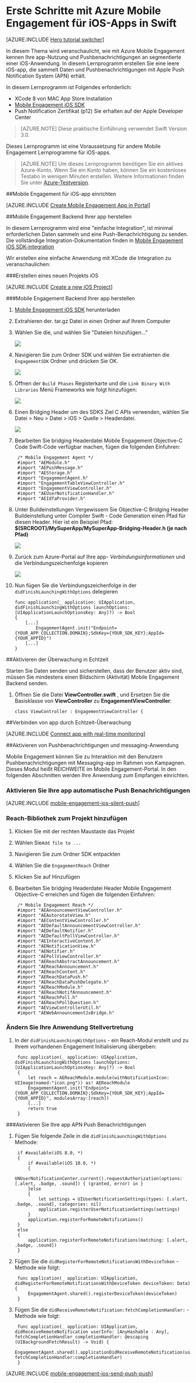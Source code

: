 <properties
    pageTitle="Erste Schritte mit Azure Mobile Engagement für iOS in Swift | Microsoft Azure"
    description="Informationen Sie zum Azure Mobile Engagement für iOS-Apps mit Analysen und Pushbenachrichtigungen verwenden."
    services="mobile-engagement"
    documentationCenter="mobile"
    authors="piyushjo"
    manager="erikre"
    editor="" />

<tags
    ms.service="mobile-engagement"
    ms.workload="mobile"
    ms.tgt_pltfrm="mobile-ios"
    ms.devlang="swift"
    ms.topic="hero-article"
    ms.date="09/20/2016"
    ms.author="piyushjo" />

# <a name="get-started-with-azure-mobile-engagement-for-ios-apps-in-swift"></a>Erste Schritte mit Azure Mobile Engagement für iOS-Apps in Swift

[AZURE.INCLUDE [Hero tutorial switcher](../../includes/mobile-engagement-hero-tutorial-switcher.md)]

In diesem Thema wird veranschaulicht, wie mit Azure Mobile Engagement kennen Ihre app-Nutzung und Pushbenachrichtigungen an segmentierte einer iOS-Anwendung.
In diesem Lernprogramm erstellen Sie eine leere iOS-app, die sammelt Daten und Pushbenachrichtigungen mit Apple Push Notification System (APN) erhält.

In diesem Lernprogramm ist Folgendes erforderlich:

+ XCode 8 von MAC App Store Installation
+ [Mobile Engagement iOS SDK]
+ Push Notification Zertifikat (p12) Sie erhalten auf der Apple Developer Center

> [AZURE.NOTE] Diese praktische Einführung verwendet Swift Version 3.0. 

Dieses Lernprogramm ist eine Voraussetzung für andere Mobile Engagement Lernprogramme für iOS-apps.

> [AZURE.NOTE] Um dieses Lernprogramm benötigen Sie ein aktives Azure-Konto. Wenn Sie ein Konto haben, können Sie ein kostenloses Testabo in wenigen Minuten erstellen. Weitere Informationen finden Sie unter [Azure-Testversion](https://azure.microsoft.com/pricing/free-trial/?WT.mc_id=A0E0E5C02&amp;returnurl=http%3A%2F%2Fazure.microsoft.com%2Fen-us%2Fdocumentation%2Farticles%2Fmobile-engagement-ios-swift-get-started).

##<a id="setup-azme"></a>Mobile Engagement für iOS-app einrichten

[AZURE.INCLUDE [Create Mobile Engagement App in Portal](../../includes/mobile-engagement-create-app-in-portal-new.md)]

##<a id="connecting-app"></a>Mobile Engagement Backend Ihrer app herstellen

In diesem Lernprogramm wird eine "einfache Integration", ist minimal erforderlichen Daten sammeln und eine Push-Benachrichtigung zu senden. Die vollständige Integration-Dokumentation finden in [Mobile Engagement iOS SDK-integration](mobile-engagement-ios-sdk-overview.md)

Wir erstellen eine einfache Anwendung mit XCode die Integration zu veranschaulichen:

###<a name="create-a-new-ios-project"></a>Erstellen eines neuen Projekts iOS

[AZURE.INCLUDE [Create a new iOS Project](../../includes/mobile-engagement-create-new-ios-app.md)]

###<a name="connect-your-app-to-mobile-engagement-backend"></a>Mobile Engagement Backend Ihrer app herstellen

1. [Mobile Engagement iOS SDK] herunterladen
2. Extrahieren der. tar.gz Datei in einen Ordner auf Ihrem Computer
3. Wählen Sie die, und wählen Sie "Dateien hinzufügen..."

    ![][1]

4. Navigieren Sie zum Ordner SDK und wählen Sie extrahierten die `EngagementSDK` Ordner und drücken Sie OK.

    ![][2]

5. Öffnen der `Build Phases` Registerkarte und die `Link Binary With Libraries` Menü Frameworks wie folgt hinzufügen:

    ![][3]

8. Einen Bridging Header um des SDKS Ziel C APIs verwenden, wählen Sie Datei > Neu > Datei > iOS > Quelle > Headerdatei.

    ![][4]

9. Bearbeiten Sie bridging Headerdatei Mobile Engagement Objective-C Code Swift-Code verfügbar machen, fügen die folgenden Einfuhren:

        /* Mobile Engagement Agent */
        #import "AEModule.h"
        #import "AEPushMessage.h"
        #import "AEStorage.h"
        #import "EngagementAgent.h"
        #import "EngagementTableViewController.h"
        #import "EngagementViewController.h"
        #import "AEUserNotificationHandler.h"
        #import "AEIdfaProvider.h"

10. Unter Buildeinstellungen Vergewissern Sie Objective-C Bridging Header Buildeinstellung unter Compiler Swift - Code Generation einen Pfad für diesen Header. Hier ist ein Beispiel Pfad: **$(SRCROOT)/MySuperApp/MySuperApp-Bridging-Header.h (je nach Pfad)**

    ![][6]

11. Zurück zum Azure-Portal auf Ihre app- *Verbindungsinformationen* und die Verbindungszeichenfolge kopieren

    ![][5]

12. Nun fügen Sie die Verbindungszeichenfolge in der `didFinishLaunchingWithOptions` delegieren

        func application(_ application: UIApplication, didFinishLaunchingWithOptions launchOptions: [UIApplicationLaunchOptionsKey: Any]?) -> Bool
        {
            [...]
                EngagementAgent.init("Endpoint={YOUR_APP_COLLECTION.DOMAIN};SdkKey={YOUR_SDK_KEY};AppId={YOUR_APPID}")
            [...]
        }

##<a id="monitor"></a>Aktivieren der Überwachung in Echtzeit

Starten Sie Daten senden und sicherstellen, dass der Benutzer aktiv sind, müssen Sie mindestens einen Bildschirm (Aktivität) Mobile Engagement Backend senden.

1. Öffnen Sie die Datei **ViewController.swift** , und Ersetzen Sie die Basisklasse von **ViewController** zu **EngagementViewController**:

    `class ViewController : EngagementViewController {`

##<a id="monitor"></a>Verbinden von app durch Echtzeit-Überwachung

[AZURE.INCLUDE [Connect app with real-time monitoring](../../includes/mobile-engagement-connect-app-with-monitor.md)]

##<a id="integrate-push"></a>Aktivieren von Pushbenachrichtigungen und messaging-Anwendung

Mobile Engagement können Sie zu Interaktion mit den Benutzern Pushbenachrichtigungen mit Messaging-app im Rahmen von Kampagnen. Dieses Modul heißt REICHWEITE im Mobile Engagement-Portal.
In den folgenden Abschnitten werden Ihre Anwendung zum Empfangen einrichten.

### <a name="enable-your-app-to-receive-silent-push-notifications"></a>Aktivieren Sie Ihre app automatische Push Benachrichtigungen

[AZURE.INCLUDE [mobile-engagement-ios-silent-push](../../includes/mobile-engagement-ios-silent-push.md)]

### <a name="add-the-reach-library-to-your-project"></a>Reach-Bibliothek zum Projekt hinzufügen

1. Klicken Sie mit der rechten Maustaste das Projekt
2. Wählen Sie`Add file to ...`
3. Navigieren Sie zum Ordner SDK entpackten
4. Wählen Sie die `EngagementReach` Ordner
5. Klicken Sie auf Hinzufügen
6. Bearbeiten Sie bridging Headerdatei Header Mobile Engagement Objective-C erreichen und fügen die folgenden Einfuhren:

        /* Mobile Engagement Reach */
        #import "AEAnnouncementViewController.h"
        #import "AEAutorotateView.h"
        #import "AEContentViewController.h"
        #import "AEDefaultAnnouncementViewController.h"
        #import "AEDefaultNotifier.h"
        #import "AEDefaultPollViewController.h"
        #import "AEInteractiveContent.h"
        #import "AENotificationView.h"
        #import "AENotifier.h"
        #import "AEPollViewController.h"
        #import "AEReachAbstractAnnouncement.h"
        #import "AEReachAnnouncement.h"
        #import "AEReachContent.h"
        #import "AEReachDataPush.h"
        #import "AEReachDataPushDelegate.h"
        #import "AEReachModule.h"
        #import "AEReachNotifAnnouncement.h"
        #import "AEReachPoll.h"
        #import "AEReachPollQuestion.h"
        #import "AEViewControllerUtil.h"
        #import "AEWebAnnouncementJsBridge.h"

### <a name="modify-your-application-delegate"></a>Ändern Sie Ihre Anwendung Stellvertretung

1. In der `didFinishLaunchingWithOptions` - ein Reach-Modul erstellt und zu Ihrem vorhandenen Engagement Initialisierung übergeben:

        func application(_ application: UIApplication, didFinishLaunchingWithOptions launchOptions: [UIApplicationLaunchOptionsKey: Any]?) -> Bool 
        {
            let reach = AEReachModule.module(withNotificationIcon: UIImage(named:"icon.png")) as! AEReachModule
            EngagementAgent.init("Endpoint={YOUR_APP_COLLECTION.DOMAIN};SdkKey={YOUR_SDK_KEY};AppId={YOUR_APPID}", modulesArray:[reach])
            [...]
            return true
        }

###<a name="enable-your-app-to-receive-apns-push-notifications"></a>Aktivieren Sie Ihre app APN Push Benachrichtigungen
1. Fügen Sie folgende Zeile in die `didFinishLaunchingWithOptions` Methode:

        if #available(iOS 8.0, *)
        {
            if #available(iOS 10.0, *)
            {
                UNUserNotificationCenter.current().requestAuthorization(options: [.alert, .badge, .sound]) { (granted, error) in }
            }else
            {
                let settings = UIUserNotificationSettings(types: [.alert, .badge, .sound], categories: nil)
                application.registerUserNotificationSettings(settings)
            }
            application.registerForRemoteNotifications()
        }
        else
        {
            application.registerForRemoteNotifications(matching: [.alert, .badge, .sound])
        }

2. Fügen Sie die `didRegisterForRemoteNotificationsWithDeviceToken` -Methode wie folgt:

        func application(_ application: UIApplication, didRegisterForRemoteNotificationsWithDeviceToken deviceToken: Data) {
            EngagementAgent.shared().registerDeviceToken(deviceToken)
        }

3. Fügen Sie die `didReceiveRemoteNotification:fetchCompletionHandler:` -Methode wie folgt:

        func application(_ application: UIApplication, didReceiveRemoteNotification userInfo: [AnyHashable : Any], fetchCompletionHandler completionHandler: @escaping (UIBackgroundFetchResult) -> Void) {
            EngagementAgent.shared().applicationDidReceiveRemoteNotification(userInfo, fetchCompletionHandler:completionHandler)
        }

[AZURE.INCLUDE [mobile-engagement-ios-send-push-push](../../includes/mobile-engagement-ios-send-push.md)]

<!-- URLs. -->
[Mobile Engagement iOS SDK]: http://aka.ms/qk2rnj

<!-- Images. -->
[1]: ./media/mobile-engagement-ios-get-started/xcode-add-files.png
[2]: ./media/mobile-engagement-ios-get-started/xcode-select-engagement-sdk.png
[3]: ./media/mobile-engagement-ios-get-started/xcode-build-phases.png
[4]: ./media/mobile-engagement-ios-swift-get-started/add-header-file.png
[5]: ./media/mobile-engagement-ios-get-started/app-connection-info-page.png
[6]: ./media/mobile-engagement-ios-swift-get-started/add-bridging-header.png
